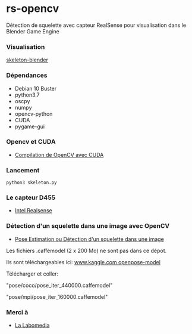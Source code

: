 # rs-opencv

Détection de squelette avec capteur RealSense pour
visualisation dans le Blender Game Engine

### Visualisation

[skeleton-blender](https://github.com/sergeLabo/skeleton-blender)

### Dépendances

* Debian 10 Buster
* python3.7
* oscpy
* numpy
* opencv-python
* CUDA
* pygame-gui

### Opencv et CUDA

* [Compilation de OpenCV avec CUDA](https://ressources.labomedia.org/installation_de_cuda)

### Lancement

```
python3 skeleton.py
```

### Le capteur D455

* [Intel Realsense](https://ressources.labomedia.org/intel_realsense)

### Détection d'un squelette dans une image avec OpenCV

* [Pose Estimation ou Détection d'un squelette dans une image](https://ressources.labomedia.org/detection_d_un_squelette_dans_une_image)

Les fichiers .caffemodel (2 x 200 Mo) ne sont pas dans ce dépot.

Ils sont téléchargeables ici: [www.kaggle.com openpose-model](https://www.kaggle.com/changethetuneman/openpose-model)

Télécharger et coller:

"pose/coco/pose_iter_440000.caffemodel"

"pose/mpi/pose_iter_160000.caffemodel"


### Merci à

* [La Labomedia](https://ressources.labomedia.org/)
